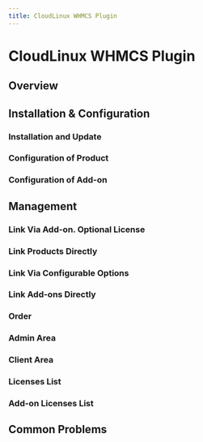 ```yaml
---
title: CloudLinux WHMCS Plugin
---
```


# CloudLinux WHMCS Plugin

## Overview

## Installation & Configuration

### Installation and Update

### Configuration of Product

### Configuration of Add-on

## Management

### Link Via Add-on. Optional License

### Link Products Directly

### Link Via Configurable Options

### Link Add-ons Directly

### Order

### Admin Area

### Client Area

### Licenses List

### Add-on Licenses List

## Common Problems

